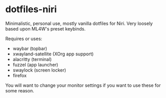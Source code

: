 # dotfiles-niri
Minimalistic, personal use, mostly vanilla dotfiles for Niri. Very loosely based upon ML4W's preset keybinds. 

Requires or uses:
- waybar (topbar)
- xwayland-satellite (XOrg app support)
- alacritty (terminal)
- fuzzel (app launcher)
- swaylock (screen locker)
- firefox 

You will want to change your monitor settings if you want to use these for some reason.
